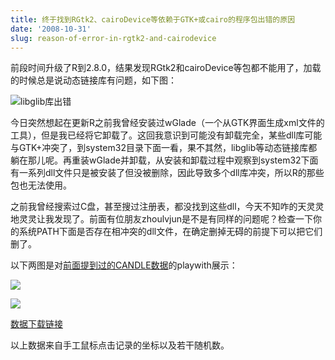 ```yaml
---
title: 终于找到RGtk2、cairoDevice等依赖于GTK+或cairo的程序包出错的原因
date: '2008-10-31'
slug: reason-of-error-in-rgtk2-and-cairodevice
---
```


前段时间升级了R到2.8.0，结果发现RGtk2和cairoDevice等包都不能用了，加载的时候总是说动态链接库有问题，如下图：

![libglib库出错](https://db.yihui.org/imgur/lzC3r.png)

今日突然想起在更新R之前我曾经安装过wGlade（一个从GTK界面生成xml文件的工具），但是我已经将它卸载了。这回我意识到可能没有卸载完全，某些dll库可能与GTK+冲突了，到system32目录下面一看，果不其然，libglib等动态链接库都躺在那儿呢。再重装wGlade并卸载，从安装和卸载过程中观察到system32下面有一系列dll文件只是被安装了但没被删除，因此导致多个dll库冲突，所以R的那些包也无法使用。

之前我曾经搜索过C盘，甚至搜过注册表，都没找到这些dll，今天不知咋的天灵灵地灵灵让我发现了。前面有位朋友zhoulvjun是不是有同样的问题呢？检查一下你的系统PATH下面是否存在相冲突的dll文件，在确定删掉无碍的前提下可以把它们删了。

以下两图是对[前面提到过的CANDLE数据](/cn/2008/10/birthday-present-to-felix-andrews/)的playwith展示：


![](https://db.yihui.org/imgur/8I7Jh.png)

![](https://db.yihui.org/imgur/NnGgZ.png)

[数据下载链接](https://github.com/downloads/yihui/yihui.github.com/felix-candle.dat.bz2)

以上数据来自手工鼠标点击记录的坐标以及若干随机数。
